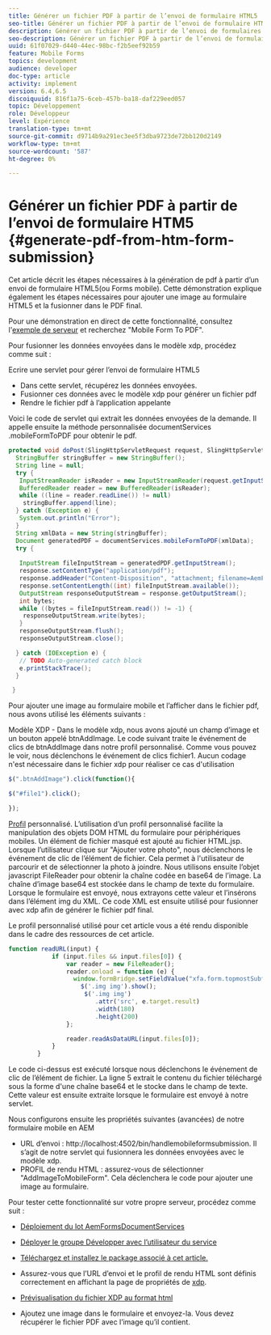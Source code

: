 ```yaml
---
title: Générer un fichier PDF à partir de l’envoi de formulaire HTML5
seo-title: Générer un fichier PDF à partir de l’envoi de formulaire HTML5
description: Générer un fichier PDF à partir de l’envoi de formulaires pour périphériques mobiles
seo-description: Générer un fichier PDF à partir de l’envoi de formulaires pour périphériques mobiles
uuid: 61f07029-d440-44ec-98bc-f2b5eef92b59
feature: Mobile Forms
topics: development
audience: developer
doc-type: article
activity: implement
version: 6.4,6.5
discoiquuid: 816f1a75-6ceb-457b-ba18-daf229eed057
topic: Développement
role: Développeur
level: Expérience
translation-type: tm+mt
source-git-commit: d9714b9a291ec3ee5f3dba9723de72bb120d2149
workflow-type: tm+mt
source-wordcount: '587'
ht-degree: 0%

---
```



# Générer un fichier PDF à partir de l’envoi de formulaire HTM5 {#generate-pdf-from-htm-form-submission}

Cet article décrit les étapes nécessaires à la génération de pdf à partir d’un envoi de formulaire HTML5(ou Forms mobile). Cette démonstration explique également les étapes nécessaires pour ajouter une image au formulaire HTML5 et la fusionner dans le PDF final.

Pour une démonstration en direct de cette fonctionnalité, consultez l&#39;[exemple de serveur](https://forms.enablementadobe.com/content/samples/samples.html?query=0) et recherchez &quot;Mobile Form To PDF&quot;.

Pour fusionner les données envoyées dans le modèle xdp, procédez comme suit :

Ecrire une servlet pour gérer l’envoi de formulaire HTML5

* Dans cette servlet, récupérez les données envoyées.
* Fusionner ces données avec le modèle xdp pour générer un fichier pdf
* Rendre le fichier pdf à l’application appelante

Voici le code de servlet qui extrait les données envoyées de la demande. Il appelle ensuite la méthode personnalisée documentServices .mobileFormToPDF pour obtenir le pdf.

```java
protected void doPost(SlingHttpServletRequest request, SlingHttpServletResponse response) {
  StringBuffer stringBuffer = new StringBuffer();
  String line = null;
  try {
   InputStreamReader isReader = new InputStreamReader(request.getInputStream(), "UTF-8");
   BufferedReader reader = new BufferedReader(isReader);
   while ((line = reader.readLine()) != null)
    stringBuffer.append(line);
  } catch (Exception e) {
   System.out.println("Error");
  }
  String xmlData = new String(stringBuffer);
  Document generatedPDF = documentServices.mobileFormToPDF(xmlData);
  try {
   
   InputStream fileInputStream = generatedPDF.getInputStream();
   response.setContentType("application/pdf");
   response.addHeader("Content-Disposition", "attachment; filename=AemFormsRocks.pdf");
   response.setContentLength((int) fileInputStream.available());
   OutputStream responseOutputStream = response.getOutputStream();
   int bytes;
   while ((bytes = fileInputStream.read()) != -1) {
    responseOutputStream.write(bytes);
   }
   responseOutputStream.flush();
   responseOutputStream.close();

  } catch (IOException e) {
   // TODO Auto-generated catch block
   e.printStackTrace();
  }

 }
```

Pour ajouter une image au formulaire mobile et l’afficher dans le fichier pdf, nous avons utilisé les éléments suivants :

Modèle XDP - Dans le modèle xdp, nous avons ajouté un champ d’image et un bouton appelé btnAddImage. Le code suivant traite le événement de clics de btnAddImage dans notre profil personnalisé. Comme vous pouvez le voir, nous déclenchons le événement de clics fichier1. Aucun codage n&#39;est nécessaire dans le fichier xdp pour réaliser ce cas d&#39;utilisation

```javascript
$(".btnAddImage").click(function(){

$("#file1").click();

});
```

[Profil](https://helpx.adobe.com/livecycle/help/mobile-forms/creating-profile.html#CreatingCustomProfiles) personnalisé. L’utilisation d’un profil personnalisé facilite la manipulation des objets DOM HTML du formulaire pour périphériques mobiles. Un élément de fichier masqué est ajouté au fichier HTML.jsp. Lorsque l’utilisateur clique sur &quot;Ajouter votre photo&quot;, nous déclenchons le événement de clic de l’élément de fichier. Cela permet à l&#39;utilisateur de parcourir et de sélectionner la photo à joindre. Nous utilisons ensuite l’objet javascript FileReader pour obtenir la chaîne codée en base64 de l’image. La chaîne d’image base64 est stockée dans le champ de texte du formulaire. Lorsque le formulaire est envoyé, nous extrayons cette valeur et l’insérons dans l’élément img du XML. Ce code XML est ensuite utilisé pour fusionner avec xdp afin de générer le fichier pdf final.

Le profil personnalisé utilisé pour cet article vous a été rendu disponible dans le cadre des ressources de cet article.

```javascript
function readURL(input) {
            if (input.files && input.files[0]) {
                var reader = new FileReader();
                reader.onload = function (e) {
                  window.formBridge.setFieldValue("xfa.form.topmostSubform.Page1.base64image",reader.result);
                    $('.img img').show();
                     $('.img img')
                        .attr('src', e.target.result)
                        .width(180)
                        .height(200)
                };

                reader.readAsDataURL(input.files[0]);
            }
        }
```

Le code ci-dessus est exécuté lorsque nous déclenchons le événement de clic de l’élément de fichier. La ligne 5 extrait le contenu du fichier téléchargé sous la forme d&#39;une chaîne base64 et le stocke dans le champ de texte. Cette valeur est ensuite extraite lorsque le formulaire est envoyé à notre servlet.

Nous configurons ensuite les propriétés suivantes (avancées) de notre formulaire mobile en AEM

* URL d’envoi : http://localhost:4502/bin/handlemobileformsubmission. Il s’agit de notre servlet qui fusionnera les données envoyées avec le modèle xdp.
* PROFIL de rendu HTML : assurez-vous de sélectionner &quot;AddImageToMobileForm&quot;. Cela déclenchera le code pour ajouter une image au formulaire.

Pour tester cette fonctionnalité sur votre propre serveur, procédez comme suit :

* [Déploiement du lot AemFormsDocumentServices](/help/forms/assets/common-osgi-bundles/AEMFormsDocumentServices.core-1.0-SNAPSHOT.jar)

* [Déployer le groupe Développer avec l’utilisateur du service](/help/forms/assets/common-osgi-bundles/DevelopingWithServiceUser.jar)

* [Téléchargez et installez le package associé à cet article.](assets/pdf-from-mobile-form-submission.zip)

* Assurez-vous que l’URL d’envoi et le profil de rendu HTML sont définis correctement en affichant la page de propriétés de [xdp](http://localhost:4502/libs/fd/fm/gui/content/forms/formmetadataeditor.html/content/dam/formsanddocuments/schengen.xdp).

* [Prévisualisation du fichier XDP au format html](http://localhost:4502/content/dam/formsanddocuments/schengen.xdp/jcr:content)

* Ajoutez une image dans le formulaire et envoyez-la. Vous devez récupérer le fichier PDF avec l’image qu’il contient.

